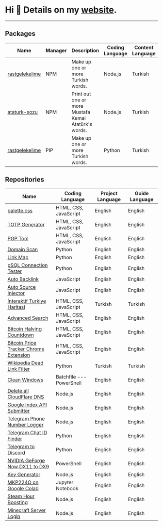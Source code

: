 # Hi 👋 Details on my [website](https://ekas.link).

---

## Packages
| Name | Manager | Description| Coding Language | Content Language | Repo |
| --- | --- | --- | --- | --- | --- |
| [rastgelekelime](https://www.npmjs.com/package/rastgelekelime) | NPM | Make up one or more Turkish words. | Node.js | Turkish| [GitHub](https://github.com/EnesKeremAYDIN/npm-rastgelekelime) |
| [ataturk-sozu](https://www.npmjs.com/package/ataturk-sozu) | NPM | Print out one or more Mustafa Kemal Atatürk's words. | Node.js | Turkish| [GitHub](https://github.com/EnesKeremAYDIN/npm-ataturk-sozu) |
| [rastgelekelime](https://pypi.org/project/rastgelekelime)| PIP | Make up one or more Turkish words. | Python| Turkish| [GitHub](https://github.com/EnesKeremAYDIN/pip-rastgelekelime) |

## Repositories
| Name| Coding Language| Project Language | Guide Language |
| --- | --- | --- | --- |
| [palette.css](https://github.com/EnesKeremAYDIN/palette.css)| HTML, CSS, JavaScript| English | English |
| [TOTP Generator](https://github.com/EnesKeremAYDIN/totp-generator)| HTML, CSS, JavaScript| English | English |
| [PGP Tool](https://github.com/EnesKeremAYDIN/pgp-tool)| HTML, CSS, JavaScript| English | English |
| [Domain Scan](https://github.com/EnesKeremAYDIN/domain_scan)| Python | English | English |
| [Link Map](https://github.com/EnesKeremAYDIN/linkMap) | Python | English | English |
| [pSQL Connection Tester](https://github.com/EnesKeremAYDIN/postgresql-connection-tester) | Python | English | English |
| [Auto Backlink](https://github.com/EnesKeremAYDIN/auto-backlink)| JavaScript | English | English |
| [Auto Source Injector](https://github.com/EnesKeremAYDIN/auto-source-injector)| JavaScript | English | English |
| [İnteraktif Turkiye Haritasi](https://github.com/EnesKeremAYDIN/interaktif-turkiye-haritasi)| HTML, CSS, JavaScript| Turkish | Turkish |
| [Advanced Search](https://github.com/EnesKeremAYDIN/advanced-search)| HTML, CSS, JavaScript| English | English |
| [Bitcoin Halving Countdown](https://github.com/EnesKeremAYDIN/bitcoin-halving-countdown)| HTML, CSS, JavaScript| English | English |
| [Bitcoin Price Tracker Chrome Extension](https://github.com/EnesKeremAYDIN/bitcoin-price-tracker-extension) | HTML, CSS, JavaScript| English | English |
| [Wikipedia Dead Link Filter](https://github.com/EnesKeremAYDIN/wikipedia-olu-link-filtreleyici) | Python | Turkish | Turkish |
| [Clean Windows](https://github.com/EnesKeremAYDIN/CleanWindows) | Batchfile --- PowerShell | English | English |
| [Delete all CloudFlare DNS](https://github.com/EnesKeremAYDIN/deleteAllCloudflareDNS) | Node.js| English | English |
| [Google Index API Submitter](https://github.com/EnesKeremAYDIN/google-index-api-submitter)| Node.js| English | English |
| [Telegram Phone Number Logger](https://github.com/EnesKeremAYDIN/TelegramPhoneNumberLoggerBot)| Node.js| English | English |
| [Telegram Chat ID Finder](https://github.com/EnesKeremAYDIN/telegram-chat-id) | Python | English | English |
| [Telegram to Discord](https://github.com/EnesKeremAYDIN/TelegramToDiscord)| Python | English | English |
| [NVIDIA GeForge Now DX11 to DX9](https://github.com/EnesKeremAYDIN/GeForgeNowDX11toDX9) | PowerShell | English | English |
| [Key Generator](https://github.com/EnesKeremAYDIN/keyGenerator) | Node.js| English | English |
| [MKP224O on Google Colab](https://github.com/EnesKeremAYDIN/mkp224o-on-google-colab)| Jupyter Notebook | English | English |
| [Steam Hour Boosting](https://github.com/EnesKeremAYDIN/steam-hour-boosting)| Node.js| English | English |
| [Minecraft Server Login](https://github.com/EnesKeremAYDIN/minecraft-server-login-bot)| Node.js| English | English |
